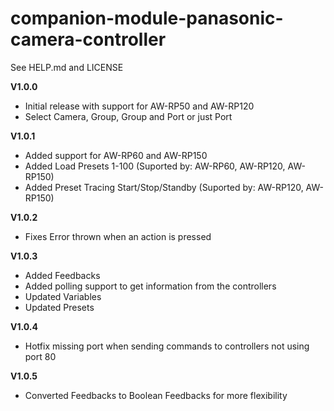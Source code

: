 # companion-module-panasonic-camera-controller

See HELP.md and LICENSE

**V1.0.0**

- Initial release with support for AW-RP50 and AW-RP120
- Select Camera, Group, Group and Port or just Port

**V1.0.1**

- Added support for AW-RP60 and AW-RP150
- Added Load Presets 1-100 (Suported by: AW-RP60, AW-RP120, AW-RP150)
- Added Preset Tracing Start/Stop/Standby (Suported by: AW-RP120, AW-RP150)

**V1.0.2**

- Fixes Error thrown when an action is pressed

**V1.0.3**

- Added Feedbacks
- Added polling support to get information from the controllers
- Updated Variables
- Updated Presets

**V1.0.4**

- Hotfix missing port when sending commands to controllers not using port 80

**V1.0.5**

- Converted Feedbacks to Boolean Feedbacks for more flexibility
